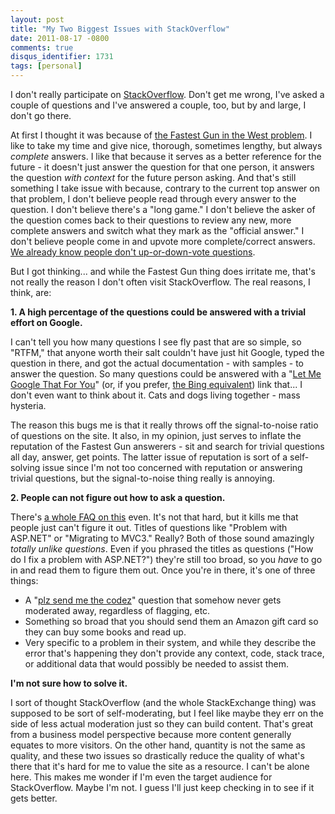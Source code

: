 ```yaml
---
layout: post
title: "My Two Biggest Issues with StackOverflow"
date: 2011-08-17 -0800
comments: true
disqus_identifier: 1731
tags: [personal]
---
```

I don't really participate on [StackOverflow](http://stackoverflow.com).
Don't get me wrong, I've asked a couple of questions and I've answered a
couple, too, but by and large, I don't go there.

At first I thought it was because of [the Fastest Gun in the West
problem](http://meta.stackoverflow.com/questions/9731/fastest-gun-in-the-west-problem).
I like to take my time and give nice, thorough, sometimes lengthy, but
always *complete* answers. I like that because it serves as a better
reference for the future - it doesn't just answer the question for that
one person, it answers the question *with context* for the future person
asking. And that's still something I take issue with because, contrary
to the current top answer on that problem, I don't believe people read
through every answer to the question. I don't believe there's a "long
game." I don't believe the asker of the question comes back to their
questions to review any new, more complete answers and switch what they
mark as the "official answer." I don't believe people come in and upvote
more complete/correct answers. [We already know people don't
up-or-down-vote
questions](http://blog.stackoverflow.com/2011/05/vote-for-this-question-or-the-kitten-gets-it/).

But I got thinking... and while the Fastest Gun thing does irritate me,
that's not really the reason I don't often visit StackOverflow. The real
reasons, I think, are:

**1. A high percentage of the questions could be answered with a trivial
effort on Google.**

I can't tell you how many questions I see fly past that are so simple,
so "RTFM," that anyone worth their salt couldn't have just hit Google,
typed the question in there, and got the actual documentation - with
samples - to answer the question. So many questions could be answered
with a "[Let Me Google That For You](http://lmgtfy.com/)" (or, if you
prefer, [the Bing equivalent](http://letmebingthatforyou.com/)) link
that... I don't even want to think about it. Cats and dogs living
together - mass hysteria.

The reason this bugs me is that it really throws off the signal-to-noise
ratio of questions on the site. It also, in my opinion, just serves to
inflate the reputation of the Fastest Gun answerers - sit and search for
trivial questions all day, answer, get points. The latter issue of
reputation is sort of a self-solving issue since I'm not too concerned
with reputation or answering trivial questions, but the signal-to-noise
thing really is annoying.

**2. People can not figure out how to ask a question.**

There's [a whole FAQ on
this](http://stackoverflow.com/questions/how-to-ask) even. It's not that
hard, but it kills me that people just can't figure it out. Titles of
questions like "Problem with ASP.NET" or "Migrating to MVC3." Really?
Both of those sound amazingly *totally unlike questions*. Even if you
phrased the titles as questions ("How do I fix a problem with ASP.NET?")
they're still too broad, so you *have* to go in and read them to figure
them out. Once you're in there, it's one of three things:

- A "[plz send me the
    codez](http://meta.stackoverflow.com/questions/16096/can-we-have-a-plz-send-me-the-codez-flag-for-moderation-editor-attention)"
    question that somehow never gets moderated away, regardless of
    flagging, etc.
- Something so broad that you should send them an Amazon gift card so
    they can buy some books and read up.
- Very specific to a problem in their system, and while they describe
    the error that's happening they don't provide any context, code,
    stack trace, or additional data that would possibly be needed to
    assist them.

**I'm not sure how to solve it.**

I sort of thought StackOverflow (and the whole StackExchange thing) was
supposed to be sort of self-moderating, but I feel like maybe they err
on the side of less actual moderation just so they can build content.
That's great from a business model perspective because more content
generally equates to more visitors. On the other hand, quantity is not
the same as quality, and these two issues so drastically reduce the
quality of what's there that it's hard for me to value the site as a
resource. I can't be alone here. This makes me wonder if I'm even the
target audience for StackOverflow. Maybe I'm not. I guess I'll just keep
checking in to see if it gets better.
